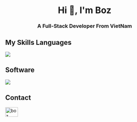 <h1 align="center">Hi 👋, I'm Boz</h1>
<h3 align="center">A Full-Stack Developer From VietNam</h3>

## My Skills Languages
<p align="left"><a href="https://github.com/boztran"><img src="https://skillicons.dev/icons?i=html,css,javascript,php,mysql,python,laravel"></a></p>

## Software
<p align="left"><a href="https://github.com/boztran"><img src="https://skillicons.dev/icons?i=vscode,replit,git,postman"></a></p>

## Contact
<p align="left"><a href="https://www.facebook.com/boztran" target="_blank"><img src="https://raw.githubusercontent.com/rahuldkjain/github-profile-readme-generator/master/src/images/icons/Social/facebook.svg" alt="boz" height="30" width="40""></a></p>
